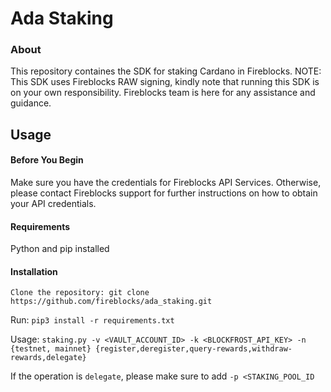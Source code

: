 # Ada Staking


### About
This repository containes the SDK for staking Cardano in Fireblocks.
NOTE: This SDK uses Fireblocks RAW signing, kindly note that running this SDK is on your own responsibility. Fireblocks team is here for any assistance and guidance.


## Usage
#### Before You Begin
Make sure you have the credentials for Fireblocks API Services. Otherwise, please contact Fireblocks support for further instructions on how to obtain your API credentials.

#### Requirements
Python and pip installed

#### Installation
`Clone the repository:
git clone https://github.com/fireblocks/ada_staking.git`

Run:
`pip3 install -r requirements.txt`

Usage: 
`staking.py -v <VAULT_ACCOUNT_ID> -k <BLOCKFROST_API_KEY> -n {testnet, mainnet} {register,deregister,query-rewards,withdraw-rewards,delegate}`

If the operation is `delegate`, please make sure to add `-p <STAKING_POOL_ID`
